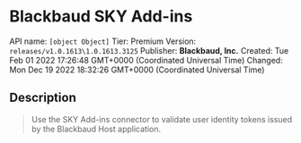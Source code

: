 # Blackbaud SKY Add-ins
API name: `[object Object]`
Tier: Premium
Version: `releases/v1.0.1613\1.0.1613.3125`
Publisher: **Blackbaud, Inc.**
Created: Tue Feb 01 2022 17:26:48 GMT+0000 (Coordinated Universal Time)
Changed: Mon Dec 19 2022 18:32:26 GMT+0000 (Coordinated Universal Time)

## Description
> Use the SKY Add-ins connector to validate user identity tokens issued by the Blackbaud Host application.
